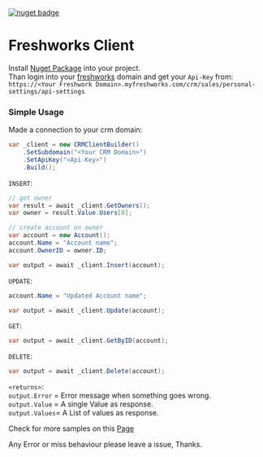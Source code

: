 [![nuget badge](https://img.shields.io/nuget/v/Bitfox.Freshworks.svg)](https://www.nuget.org/packages/Bitfox.Freshworks/)

# Freshworks Client  
Install [Nuget Package](https://www.nuget.org/packages/Bitfox.Freshworks/) into your project.  
Than login into your [freshworks](https://www.freshworks.com/crm/login/) domain and get your `Api-Key` from:   
`https://<Your Freshwork Domain>.myfreshworks.com/crm/sales/personal-settings/api-settings`

### Simple Usage
Made a connection to your crm domain:
```csharp
var _client = new CRMClientBuilder()
    .SetSubdomain("<Your CRM Domain>")
    .SetApiKey("<Api-Key>")
    .Build();
```

`INSERT`:
```csharp
// get owner
var result = await _client.GetOwners();
var owner = result.Value.Users[0];

// create account on owner
var account = new Account();
account.Name = "Account name";
account.OwnerID = owner.ID;

var output = await _client.Insert(account);
```

`UPDATE`:
```csharp
account.Name = "Updated Account name";

var output = await _client.Update(account);
```

`GET`:
```csharp
var output = await _client.GetByID(account);
```

`DELETE`:
```csharp
var output = await _client.Delete(account);
```

`<returns>`:  
`output.Error` = Error message when something goes wrong.  
`output.Value` = A single Value as response.  
`output.Values`= A List of values as response.  

Check for more samples on this [Page](./Samples.md)

Any Error or miss behaviour please leave a issue, Thanks.


